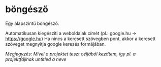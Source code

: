 # böngésző
Egy alapszintű böngésző.

Automatikusan kiegészíti a weboldalak címét (pl.: google.hu -> https://google.hu)
Ha nincs a keresett szövegben pont, akkor a keresett szöveget megnyitja google keresés formájában.

<i>Megjegyzés: Mivel a projektet teszt céljából kezdtem, így pl. a projektfájlnak untitled a neve<i>
